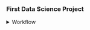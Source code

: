 ### First Data Science Project



<details>
<summary>Workflow</summary>

1. Project Planning
2. Data Collection
3. Data Cleaning
4. Exploratory Data Analysis
5. Model Building
6. Production and Visualization

</details>
